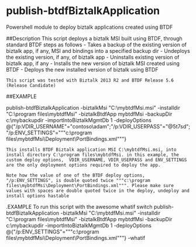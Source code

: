# publish-btdfBiztalkApplication
Powershell module to deploy biztalk applications created using BTDF

##Description
    This script deploys a biztalk MSI built using BTDF, through standard BTDF steps as follows
        - Takes a backup of the existing version of biztalk app, if any, MSI and bindings into a specified backup dir
        - Undeploys the existing version, if any, of biztalk app
        - Uninstalls existing version of biztalk app, if any
        - Installs the new version of biztalk MSI created using BTDF
        - Deploys the new installed version of biztalk using BTDF

    This script was tested with Biztalk 2013 R2 and BTDF Release 5.6 (Release Candidate)




##EXAMPLE 

publish-btdfBiztalkApplication  -biztalkMsi "C:\mybtdfMsi.msi" -installdir "C:\program files\mybtdfMsi" -biztalkBtdfApp mybtdfMsi -backupDir c:\mybackupdir -importIntoBiztalkMgmtDb 1 -deployOptions @{"/p:VDIR_USERNAME"="contoso\adam";"/p:VDIR_USERPASS"="@5t7sd";"/p:ENV_SETTINGS"="""c:\program files\mybtdfMsi\Deployment\PortBindings.xml"""} 

    This installs BTDF Biztalk application MSI C:\mybtdfMsi.msi, into install directory C:\program files\mybtdfMsi. in this example, the custom deploy options,  VDIR_USERNAME, VDIR_USERPASS and ENV_SETTINGS are the only deployment options required to deploy the app.
 
    Note how the value of one of the BTDF deploy options, "/p:ENV_SETTINGS", is double quoted twice """c:\program files\mybtdfMsi\Deployment\PortBindings.xml""". Please make sure values with spaces are double quoted twice in the deploy, undeploy and install options hastable
    

.EXAMPLE 
     To run this script with the awesome whatif switch
    publish-btdfBiztalkApplication  -biztalkMsi "C:\mybtdfMsi.msi" -installdir "C:\program files\mybtdfMsi" -biztalkBtdfApp mybtdfMsi -backupDir c:\mybackupdir -importIntoBiztalkMgmtDb 1 -deployOptions @{"/p:ENV_SETTINGS"="""c:\program files\mybtdfMsi\Deployment\PortBindings.xml"""} -whatif
  
